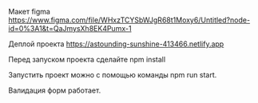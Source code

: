 Макет figma https://www.figma.com/file/WHxzTCYSbWJgR68t1Moxy6/Untitled?node-id=0%3A1&t=QaJmysXh8EK4Pumx-1

Деплой проекта https://astounding-sunshine-413466.netlify.app

Перед запуском проекта сделайте npm install

Запустить проект можно с помощью команды npm run start.

Валидация форм работает. 
